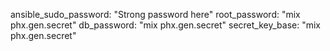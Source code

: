 ansible_sudo_password: "Strong password here"
root_password: "mix phx.gen.secret"
db_password: "mix phx.gen.secret"
secret_key_base: "mix phx.gen.secret"
